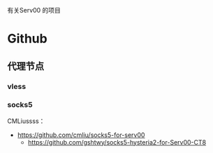  有关Serv00 的项目

# Github
## 代理节点
### vless



### socks5
CMLiussss：
- https://github.com/cmliu/socks5-for-serv00
  - https://github.com/gshtwy/socks5-hysteria2-for-Serv00-CT8


